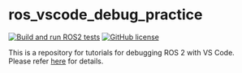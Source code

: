 # ros_vscode_debug_practice

[![Build and run ROS2 tests](https://github.com/remix-yh/ros_vscode_debug_practice/actions/workflows/ros2_ci.yml/badge.svg)](https://github.com/remix-yh/ros_vscode_debug_practice/actions/workflows/ros2_ci.yml)
[![GitHub license](https://img.shields.io/github/license/remix-yh/ros_vscode_debug_practice.svg)](https://github.com/remix-yh/ros_vscode_debug_practice/blob/master/LICENSE)

This is a repository for tutorials for debugging ROS 2 with VS Code.<br>
Please refer [here](https://remix-yh.net/2443/) for details.

